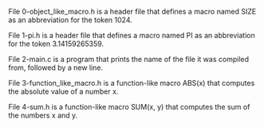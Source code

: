 File 0-object_like_macro.h is a header file that defines a macro named SIZE as an abbreviation for the token 1024.


File 1-pi.h is a header file that defines a macro named PI as an abbreviation for the token 3.14159265359.


File 2-main.c is a program that prints the name of the file it was compiled from, followed by a new line.


File 3-function_like_macro.h is a function-like macro ABS(x) that computes the absolute value of a number x.


File 4-sum.h is a function-like macro SUM(x, y) that computes the sum of the numbers x and y.
